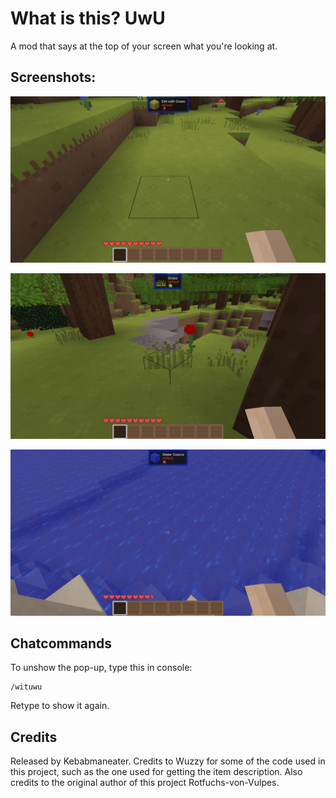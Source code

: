 # What is this? UwU

A mod that says at the top of your screen what you're looking at.

## Screenshots:

![](./prints/dirt_with_grass.png)

![](./prints/grass.png)

![](./prints/water_source.png)

## Chatcommands

To unshow the pop-up, type this in console:

```
/wituwu
```

Retype to show it again.

## Credits
Released by Kebabmaneater. Credits to Wuzzy for some of the code used in this project, such as the one used for getting the item description. Also credits to the original author of this project Rotfuchs-von-Vulpes.
